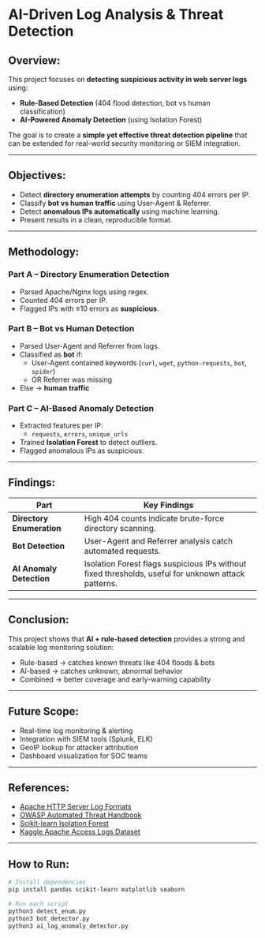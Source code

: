 # AI-Driven Log Analysis & Threat Detection

## Overview:
This project focuses on **detecting suspicious activity in web server logs** using:
- **Rule-Based Detection** (404 flood detection, bot vs human classification)
- **AI-Powered Anomaly Detection** (using Isolation Forest)

The goal is to create a **simple yet effective threat detection pipeline** that can be extended for real-world security monitoring or SIEM integration.

---

## Objectives:
- Detect **directory enumeration attempts** by counting 404 errors per IP.
- Classify **bot vs human traffic** using User-Agent & Referrer.
- Detect **anomalous IPs automatically** using machine learning.
- Present results in a clean, reproducible format.

---

## Methodology:

### Part A – Directory Enumeration Detection
- Parsed Apache/Nginx logs using regex.
- Counted 404 errors per IP.
- Flagged IPs with ≥10 errors as **suspicious**.

### Part B – Bot vs Human Detection
- Parsed User-Agent and Referrer from logs.
- Classified as **bot** if:
  - User-Agent contained keywords (`curl`, `wget`, `python-requests`, `bot`, `spider`)
  - OR Referrer was missing
- Else → **human traffic**

### Part C – AI-Based Anomaly Detection
- Extracted features per IP:
  - `requests`, `errors`, `unique_urls`
- Trained **Isolation Forest** to detect outliers.
- Flagged anomalous IPs as suspicious.

---

## Findings:

| Part | Key Findings |
|------|--------------|
| **Directory Enumeration** | High 404 counts indicate brute-force directory scanning. |
| **Bot Detection** | User-Agent and Referrer analysis catch automated requests. |
| **AI Anomaly Detection** | Isolation Forest flags suspicious IPs without fixed thresholds, useful for unknown attack patterns. |

---

## Conclusion:
This project shows that **AI + rule-based detection** provides a strong and scalable log monitoring solution:
- Rule-based → catches known threats like 404 floods & bots
- AI-based → catches unknown, abnormal behavior
- Combined → better coverage and early-warning capability

---

## Future Scope:
- Real-time log monitoring & alerting
- Integration with SIEM tools (Splunk, ELK)
- GeoIP lookup for attacker attribution
- Dashboard visualization for SOC teams

---

## References:
- [Apache HTTP Server Log Formats](https://httpd.apache.org/docs/)
- [OWASP Automated Threat Handbook](https://owasp.org/)
- [Scikit-learn Isolation Forest](https://scikit-learn.org/stable/modules/generated/sklearn.ensemble.IsolationForest.html)
- [Kaggle Apache Access Logs Dataset](https://www.kaggle.com/datasets/unitywebsitetester/apache-server-access-logs)

---

## How to Run:
```bash
# Install dependencies
pip install pandas scikit-learn matplotlib seaborn

# Run each script
python3 detect_enum.py
python3 bot_detector.py
python3 ai_log_anomaly_detector.py

